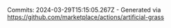 Commits: 2024-03-29T15:15:05.267Z - Generated via https://github.com/marketplace/actions/artificial-grass
<br>
